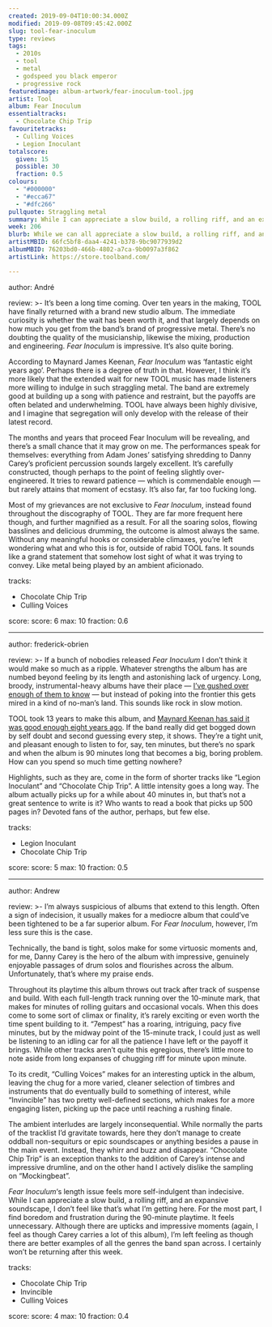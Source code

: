 ```yaml
---
created: 2019-09-04T10:00:34.000Z
modified: 2019-09-08T09:45:42.000Z
slug: tool-fear-inoculum
type: reviews
tags:
  - 2010s
  - tool
  - metal
  - godspeed you black emperor
  - progressive rock
featuredimage: album-artwork/fear-inoculum-tool.jpg
artist: Tool
album: Fear Inoculum
essentialtracks:
  - Chocolate Chip Trip
favouritetracks:
  - Culling Voices
  - Legion Inoculant
totalscore:
  given: 15
  possible: 30
  fraction: 0.5
colours:
  - "#000000"
  - "#ecca67"
  - "#dfc266"
pullquote: Straggling metal
summary: While I can appreciate a slow build, a rolling riff, and an expansive soundscape, I don't feel like that's what I'm getting here. For the most part, I find boredom and frustration during the 90-minute playtime.
week: 206
blurb: While we can all appreciate a slow build, a rolling riff, and an expansive soundscape, TOOL's 90-minute non-epic leaves much to be desired.
artistMBID: 66fc5bf8-daa4-4241-b378-9bc9077939d2
albumMBID: 76203bd0-466b-4802-a7ca-9b0097a3f862
artistLink: https://store.toolband.com/

---
```


author: André

review: >-
  It’s been a long time coming. Over ten years in the making, TOOL have finally returned with a brand new studio album. The immediate curiosity is whether the wait has been worth it, and that largely depends on how much you get from the band’s brand of progressive metal. There’s no doubting the quality of the musicianship, likewise the mixing, production and engineering. *Fear Inoculum* is impressive. It’s also quite boring.

  According to Maynard James Keenan, *Fear Inoculum* was ‘fantastic eight years ago’. Perhaps there is a degree of truth in that. However, I think it’s more likely that the extended wait for new TOOL music has made listeners more willing to indulge in such straggling metal. The band are extremely good at building up a song with patience and restraint, but the payoffs are often belated and underwhelming. TOOL have always been highly divisive, and I imagine that segregation will only develop with the release of their latest record.

  The months and years that proceed Fear Inoculum will be revealing, and there’s a small chance that it may grow on me. The performances speak for themselves: everything from Adam Jones’ satisfying shredding to Danny Carey’s proficient percussion sounds largely excellent. It’s carefully constructed, though perhaps to the point of feeling slightly over-engineered. It tries to reward patience — which is commendable enough — but rarely attains that moment of ecstasy. It’s also far, far too fucking long.

  Most of my grievances are not exclusive to *Fear Inoculum*, instead found throughout the discography of TOOL. They are far more frequent here though, and further magnified as a result. For all the soaring solos, flowing basslines and delicious drumming, the outcome is almost always the same. Without any meaningful hooks or considerable climaxes, you’re left wondering what and who this is for, outside of rabid TOOL fans. It sounds like a grand statement that somehow lost sight of what it was trying to convey. Like metal being played by an ambient aficionado.

tracks:
  - Chocolate Chip Trip
  - ­­Culling Voices

score:
  score: 6
  max: 10
  fraction: 0.6

---
author: frederick-obrien

review: >-
  If a bunch of nobodies released *Fear Inoculum* I don’t think it would make so much as a ripple. Whatever strengths the album has are numbed beyond feeling by its length and astonishing lack of urgency. Long, broody, instrumental-heavy albums have their place — [I’ve gushed over enough of them to know](/reviews/godspeed-you-black-emperor-luciferian-towers/) — but instead of poking into the frontier this gets mired in a kind of no-man’s land. This sounds like rock in slow motion.

  TOOL took 13 years to make this album, and [Maynard Keenan has said it was good enough eight years ago](https://loudwire.com/maynard-james-keenan-new-tool-album-fantastic-eight-years-ago/). If the band really did get bogged down by self doubt and second guessing every step, it shows. They’re a tight unit, and pleasant enough to listen to for, say, ten minutes, but there’s no spark and when the album is 90 minutes long that becomes a big, boring problem. How can you spend so much time getting nowhere?

  Highlights, such as they are, come in the form of shorter tracks like “Legion Inoculant” and “Chocolate Chip Trip”. A little intensity goes a long way. The album actually picks up for a while about 40 minutes in, but that’s not a great sentence to write is it? Who wants to read a book that picks up 500 pages in? Devoted fans of the author, perhaps, but few else.

tracks:
  - Legion Inoculant
  - ­­Chocolate Chip Trip

score:
  score: 5
  max: 10
  fraction: 0.5

---
author: Andrew

review: >-
  I’m always suspicious of albums that extend to this length. Often a sign of indecision, it usually makes for a mediocre album that could’ve been tightened to be a far superior album. For *Fear Inoculum*, however, I’m less sure this is the case.

  Technically, the band is tight, solos make for some virtuosic moments and, for me, Danny Carey is the hero of the album with impressive, genuinely enjoyable passages of drum solos and flourishes across the album. Unfortunately, that’s where my praise ends.

  Throughout its playtime this album throws out track after track of suspense and build. With each full-length track running over the 10-minute mark, that makes for minutes of rolling guitars and occasional vocals. When this does come to some sort of climax or finality, it’s rarely exciting or even worth the time spent building to it. “7empest” has a roaring, intriguing, pacy five minutes, but by the midway point of the 15-minute track, I could just as well be listening to an idling car for all the patience I have left or the payoff it brings. While other tracks aren’t quite this egregious, there’s little more to note aside from long expanses of chugging riff for minute upon minute.

  To its credit, “Culling Voices” makes for an interesting uptick in the album, leaving the chug for a more varied, cleaner selection of timbres and instruments that do eventually build to something of interest, while “Invincible” has two pretty well-defined sections, which makes for a more engaging listen, picking up the pace until reaching a rushing finale.

  The ambient interludes are largely inconsequential. While normally the parts of the tracklist I’d gravitate towards, here they don’t manage to create oddball non-sequiturs or epic soundscapes or anything besides a pause in the main event. Instead, they whirr and buzz and disappear. “Chocolate Chip Trip” is an exception thanks to the addition of Carey’s intense and impressive drumline, and on the other hand I actively dislike the sampling on “Mockingbeat”.

  *Fear Inoculum*‘s length issue feels more self-indulgent than indecisive. While I can appreciate a slow build, a rolling riff, and an expansive soundscape, I don’t feel like that’s what I’m getting here. For the most part, I find boredom and frustration during the 90-minute playtime. It feels unnecessary. Although there are upticks and impressive moments (again, I feel as though Carey carries a lot of this album), I’m left feeling as though there are better examples of all the genres the band span across. I certainly won’t be returning after this week.

tracks:
  - Chocolate Chip Trip
  - ­­Invincible
  - ­­Culling Voices
  
score:
  score: 4
  max: 10
  fraction: 0.4
